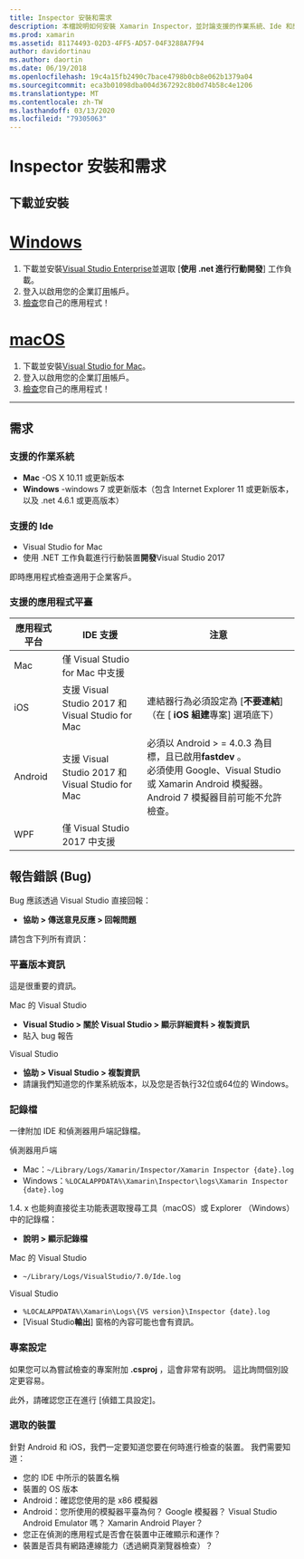 ```yaml
---
title: Inspector 安裝和需求
description: 本檔說明如何安裝 Xamarin Inspector，並討論支援的作業系統、Ide 和應用程式平臺。
ms.prod: xamarin
ms.assetid: 81174493-02D3-4FF5-AD57-04F3288A7F94
author: davidortinau
ms.author: daortin
ms.date: 06/19/2018
ms.openlocfilehash: 19c4a15fb2490c7bace4798b0cb8e062b1379a04
ms.sourcegitcommit: eca3b01098dba004d367292c8b0d74b58c4e1206
ms.translationtype: MT
ms.contentlocale: zh-TW
ms.lasthandoff: 03/13/2020
ms.locfileid: "79305063"
---
```

# <a name="inspector-installation-and-requirements"></a>Inspector 安裝和需求

## <a name="download-and-installation"></a>下載並安裝

# <a name="windows"></a>[Windows](#tab/windows)

1. 下載並安裝[Visual Studio Enterprise](https://visualstudio.microsoft.com/vs/)並選取 [**使用 .net 進行行動開發**] 工作負載。
1. 登入以啟用您的企業訂[用](https://docs.microsoft.com/visualstudio/ide/signing-in-to-visual-studio)帳戶。
1. [檢查](~/tools/inspector/inspect.md)您自己的應用程式！

# <a name="macos"></a>[macOS](#tab/macos)

1. 下載並安裝[Visual Studio for Mac](https://visualstudio.microsoft.com/vs/mac/)。
1. 登入以啟用您的企業訂[用](https://docs.microsoft.com/visualstudio/mac/activation)帳戶。
1. [檢查](~/tools/inspector/inspect.md)您自己的應用程式！

-----

## <a name="requirements"></a>需求

### <a name="supported-operating-systems"></a>支援的作業系統

- **Mac** -OS X 10.11 或更新版本
- **Windows** -windows 7 或更新版本（包含 Internet Explorer 11 或更新版本，以及 .net 4.6.1 或更高版本）

### <a name="supported-ides"></a>支援的 Ide

- Visual Studio for Mac
- 使用 .NET 工作負載進行行動裝置**開發**Visual Studio 2017

即時應用程式檢查適用于企業客戶。

<a name="supported-platforms" />

### <a name="supported-app-platforms"></a>支援的應用程式平臺

|應用程式平台|IDE 支援|注意|
|--- |--- |--- |
|Mac|僅 Visual Studio for Mac 中支援|
|iOS|支援 Visual Studio 2017 和 Visual Studio for Mac| 連結器行為必須設定為 [**不要連結**] （在 [ **iOS 組建**專案] 選項底下） |
|Android|支援 Visual Studio 2017 和 Visual Studio for Mac|必須以 Android > = 4.0.3 為目標，且已啟用**fastdev** 。<br />必須使用 Google、Visual Studio 或 Xamarin Android 模擬器。 Android 7 模擬器目前可能不允許檢查。|
|WPF|僅 Visual Studio 2017 中支援|

<a name="reporting-bugs" />

## <a name="reporting-bugs"></a>報告錯誤 (Bug)

Bug 應該透過 Visual Studio 直接回報：

- **協助 > 傳送意見反應 > 回報問題**

請包含下列所有資訊：

### <a name="platform-version-information"></a>平臺版本資訊

這是很重要的資訊。

Mac 的 Visual Studio

- **Visual Studio > 關於 Visual Studio > 顯示詳細資料 > 複製資訊**
- 貼入 bug 報告

Visual Studio

- **協助 > Visual Studio > 複製資訊**
- 請讓我們知道您的作業系統版本，以及您是否執行32位或64位的 Windows。

### <a name="log-files"></a>記錄檔

一律附加 IDE 和偵測器用戶端記錄檔。

偵測器用戶端

- Mac：`~/Library/Logs/Xamarin/Inspector/Xamarin Inspector {date}.log`
- Windows：`%LOCALAPPDATA%\Xamarin\Inspector\logs\Xamarin Inspector {date}.log`

1.4. x 也能夠直接從主功能表選取搜尋工具（macOS）或 Explorer （Windows）中的記錄檔：

- **說明 > 顯示記錄檔**

Mac 的 Visual Studio

- `~/Library/Logs/VisualStudio/7.0/Ide.log`

Visual Studio

- `%LOCALAPPDATA%\Xamarin\Logs\{VS version}\Inspector {date}.log`
- [Visual Studio**輸出**] 窗格的內容可能也會有資訊。

### <a name="project-settings"></a>專案設定

如果您可以為嘗試檢查的專案附加 **.csproj** ，這會非常有説明。 這比詢問個別設定更容易。

此外，請確認您正在進行 [偵錯工具設定]。

### <a name="selected-devices"></a>選取的裝置

針對 Android 和 iOS，我們一定要知道您要在何時進行檢查的裝置。 我們需要知道：

- 您的 IDE 中所示的裝置名稱
- 裝置的 OS 版本
- Android：確認您使用的是 x86 模擬器
- Android：您所使用的模擬器平臺為何？ Google 模擬器？ Visual Studio Android Emulator 嗎？ Xamarin Android Player？
- 您正在偵測的應用程式是否會在裝置中正確顯示和運作？
- 裝置是否具有網路連線能力（透過網頁瀏覽器檢查）？

[client-bugs]: https://github.com/Microsoft/workbooks/issues/new
